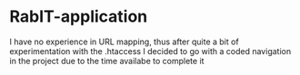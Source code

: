 # RabIT-application
 
I have no experience in URL mapping, thus after quite a bit of experimentation with the .htaccess I decided to go with a coded navigation in the project due to the time availabe to complete it